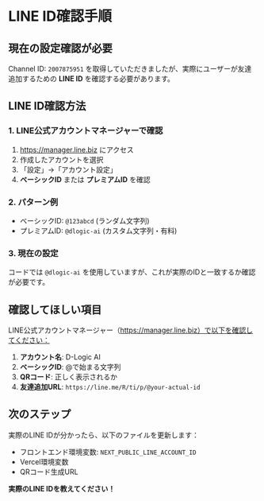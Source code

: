 # LINE ID確認手順

## 現在の設定確認が必要

Channel ID: `2007875951` を取得していただきましたが、実際にユーザーが友達追加するための **LINE ID** を確認する必要があります。

## LINE ID確認方法

### 1. LINE公式アカウントマネージャーで確認
1. https://manager.line.biz にアクセス
2. 作成したアカウントを選択
3. 「設定」→「アカウント設定」
4. **ベーシックID** または **プレミアムID** を確認

### 2. パターン例
- ベーシックID: `@123abcd` (ランダム文字列)
- プレミアムID: `@dlogic-ai` (カスタム文字列・有料)

### 3. 現在の設定
コードでは `@dlogic-ai` を使用していますが、これが実際のIDと一致するか確認が必要です。

## 確認してほしい項目

LINE公式アカウントマネージャー（https://manager.line.biz）で以下を確認してください：

1. **アカウント名**: D-Logic AI
2. **ベーシックID**: @で始まる文字列
3. **QRコード**: 正しく表示されるか
4. **友達追加URL**: `https://line.me/R/ti/p/@your-actual-id`

## 次のステップ

実際のLINE IDが分かったら、以下のファイルを更新します：
- フロントエンド環境変数: `NEXT_PUBLIC_LINE_ACCOUNT_ID`
- Vercel環境変数
- QRコード生成URL

**実際のLINE IDを教えてください！**